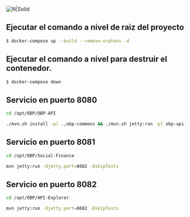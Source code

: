 

![N|Solid](https://static.openbankproject.com/images/OBP_full_web.png)

## Ejecutar el comando a nivel de raiz del proyecto

```sh
$ docker-compose up --build --remove-orphans -d
```

## Ejecutar el comando a nivel para destruir el contenedor.

```sh
$ docker-compose down
```

## Servicio en puerto 8080

```sh
cd /opt/OBP/OBP-API

./mvn.sh install -pl .,obp-commons && ./mvn.sh jetty:run -pl obp-api

```

## Servicio en puerto 8081

```sh
cd /opt/OBP/Social-Finance

mvn jetty:run -Djetty.port=8082 -DskipTests

```

## Servicio en puerto 8082

```sh
cd /opt/OBP/API-Explorer

mvn jetty:run -Djetty.port=8082 -DskipTests

```
